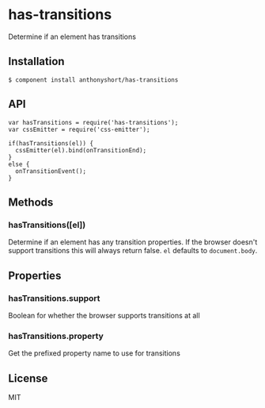 
# has-transitions

  Determine if an element has transitions

## Installation

    $ component install anthonyshort/has-transitions

## API

    var hasTransitions = require('has-transitions');
    var cssEmitter = require('css-emitter');

    if(hasTransitions(el)) {
      cssEmitter(el).bind(onTransitionEnd);
    }
    else {
      onTransitionEvent();
    }

## Methods

### hasTransitions([el])

Determine if an element has any transition properties. If the browser doesn't
support transitions this will always return false. `el` defaults to `document.body`.

## Properties

### hasTransitions.support

Boolean for whether the browser supports transitions at all

### hasTransitions.property

Get the prefixed property name to use for transitions

## License

  MIT
